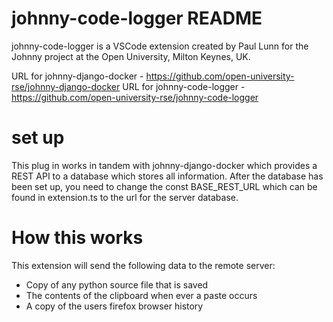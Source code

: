 # johnny-code-logger README

johnny-code-logger is a VSCode extension created by Paul Lunn for the Johnny project at the Open University, Milton Keynes, UK.

URL for johnny-django-docker - https://github.com/open-university-rse/johnny-django-docker
URL for johnny-code-logger - https://github.com/open-university-rse/johnny-code-logger

# set up

This plug in works in tandem with johnny-django-docker which provides a REST API to a database which stores all information.
After the database has been set up, you need to change the const BASE_REST_URL which can be found in extension.ts to the url for the server database.

# How this works

This extension will send the following data to the remote server:

* Copy of any python source file that is saved
* The contents of the clipboard when ever a paste occurs
* A copy of the users firefox browser history

